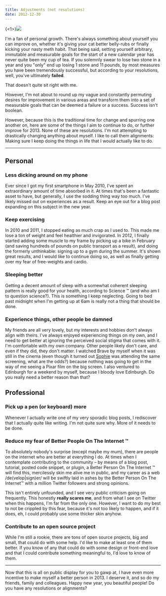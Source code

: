 ```yaml
---
title: Adjustments (not resolutions)
date: 2012-12-30
---
```


{<1>}![](/content/images/2013/Oct/newyears_cover.jpg)
<p>I'm a fan of personal growth. There's always something about yourself you can improve on, whether it's giving your cat better belly-rubs or finally kicking your nasty meth habit. That being said, setting yourself arbitrary, immutable and measurable goals for the start of a new calendar year has never quite been my cup of tea. If you solemnly swear to lose two stone in a year and you "only" end up losing 1 stone and 11 pounds, by most measures you have been tremendously successful, but according to your resolutions, well, you've ultimately <strong>failed</strong>.
</p>
<p>That doesn't quite sit right with me.
</p>
<p>However, I'm not about to round up my vague and constantly permuting desires for improvement in various areas and transform them into a set of measurable goals that can be deemed a failure or a success. Success isn't boolean.
</p>
<p>However, because this is the traditional time for change and spurring one another on, here are some of the things I aim to continue to do, or further improve for 2013. None of these are resolutions. I'm not attempting to drastically changing anything about myself. I like to call them alignments: Making sure I keep doing the things in life that I would actually like to do.
</p>

<hr>

<h2>Personal</h2>
<h3>Less dicking around on my phone</h3>
<p>Ever since I got my first smartphone in May 2010, I've spent an extraordinary amount of time absorbed in it. At times that's been a fantastic asset to have, but generally, I use the sodding thing way too much. I've likely missed out on experiences as a result. Keep an eye out for a blog post expanding on this subject in the new year.
</p>
<h3>Keep exercising</h3>
<p>In 2010 and 2011, I stopped eating as much crap as I used to. This made me lose a ton of weight and feel healthier and invigorated. In 2012, I finally started adding some muscle to my frame by picking up a bike in February (and saving hundreds of pounds on public transport as a result), and doing the formerly unthinkable: signing up to a gym during the summer. It's shown great results, and I would like to continue doing so, as well as finally getting over my fear of free-weights and cardio.
</p>
<h3>Sleeping better</h3>
<p>Getting a decent amount of sleep with a somewhat coherent sleeping pattern is really good for your health, according to Science ™ (and who am I to question science?). This is something I keep neglecting. Going to bed past midnight when I'm getting up at 6am is really not a thing that should be done.
</p>
<h3>Experience things, other people be damned</h3>
<p>My friends are all very lovely, but my interests and hobbies don't always align with theirs. I've always enjoyed experiencing things on my own, and I need to get better at ignoring the perceived social stigma that comes with it. I'm comfortable with my own company. Other people likely don't care, and even if they did, they don't matter. I watched Brave by myself when it was still in the cinema (even though it turned out <a href="http://twitter.com/Tawreh">Sophie</a> was attending the same screening, what are the odds?) because nothing was going to get in the way of me seeing a Pixar film on the big screen. I also ventured to Edinburgh for a weekend by myself, because I bloody love Edinburgh. Do you really need a better reason than that?
</p>
<h2>Professional</h2>

<h3>Pick up a pen (or keyboard) more</h3>
<p>Whenever I actually write one of my very sporadic blog posts, I rediscover that I actually quite like writing. I'm not quite sure why. More of it needs to be done.
</p>
<h3>Reduce my fear of Better People On The Internet ™</h3>
<p>To absolutely nobody's surprise (except maybe my mum), there are people on the internet who are better at everything I do. At times when I contemplate contributing to the community – by means of a blog post, tutorial, posted code snippet, or plugin, a Better Person On The Internet ™ will find this, mercilessly skin me alive me in public, and my career as a web /de(velop|sign)er/ will be swiftly laid in ashes by the Better Person On The Internet™ with a million Twitter followers and strong opinions.
</p>
<p>This isn't entirely unfounded, and I see very public criticism going on frequently. This honestly <strong>really scares me</strong>, and from what I see on Twitter when this happens, I'm far from the only one. However, I want to do my best to not be crippled by this fear, because it's not too likely to happen, and if it does, eh, I could probably use some thicker skin anyhow.
</p>
<h3>Contribute to an open source project</h3>
<p>While I'm still a rookie, there are tons of open source projects, big and small, that could do with some help. I'd like to make at least one of them better. If you know of any that could do with some design or front-end love and that I could contribute something meaningful to, I'd love to know of them.
</p>
<hr>
<p>Now that this is all on public display for you to gawp at, I have even more incentive to make myself a better person in 2013. I deserve it, and so do my friends, family and colleagues. Happy new year, you beautiful people! Do you have any resolutions or alignments?</p>
